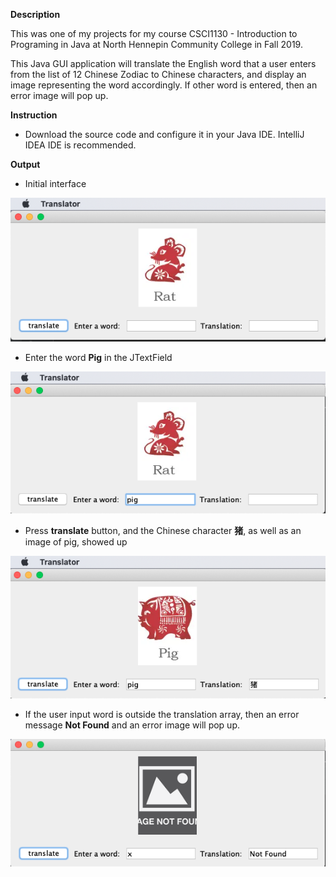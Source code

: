 **Description**

This was one of my projects for my course CSCI1130 - Introduction to Programing in Java at North Hennepin Community College in Fall 2019.

This Java GUI application will translate the English word that a user enters from the list of 12 Chinese Zodiac to Chinese characters, and display an image representing the word accordingly. If other word is entered, then an error image will pop up.

**Instruction**

* Download the source code and configure it in your Java IDE. IntelliJ IDEA IDE is recommended.

**Output**

* Initial interface

![alt text](pics/0.png)

* Enter the word **Pig** in the JTextField

![alt text](pics/1.png)

* Press **translate** button, and the Chinese character **猪**, as well as an image of pig, showed up

![alt text](pics/2.png)

* If the user input word is outside the translation array, then an error message **Not Found** and an error image will pop up.

![alt text](pics/3.png)

